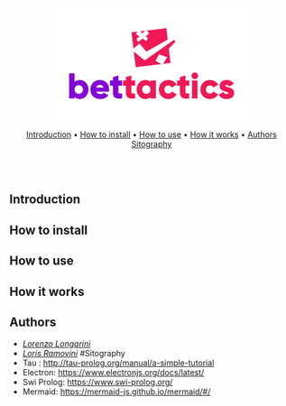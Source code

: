 <div>
<p align="center">
<img src="https://github.com/LorenzoLongarini/BetTactics/blob/main/BetTacticsLogo.png">
</p>
<p align="center">
<a href="#Introduction">Introduction</a>&nbsp•
<a href="#How to install">How to install</a>&nbsp•
<a href="#How to use">How to use</a>&nbsp•
<a href="#How it works">How it works</a>&nbsp•
<a href="#Authors">Authors</a>
<a href="#Sitography">Sitography</a>
</p>
<br>
<br>
</div>


## Introduction

## How to install

## How to use

## How it works

## Authors
- [*Lorenzo Longarini*](https://github.com/LorenzoLongarini)
- [*Loris Ramovini*](https://github.com/lorisramovini)
#Sitography
- Tau : http://tau-prolog.org/manual/a-simple-tutorial
- Electron: https://www.electronjs.org/docs/latest/
- Swi Prolog: https://www.swi-prolog.org/
- Mermaid: https://mermaid-js.github.io/mermaid/#/
